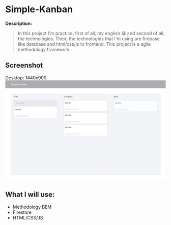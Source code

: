 # Simple-Kanban

**Description:**
> In this project I'm practice, first of all, my english 😁 and second of all, the technologies. Then, the technologies that I'm using are firebase like database and html/css/js to frontend. This project is a agile methodology framework

## Screenshot

Desktop: 1440x900
![ui image desktop version](assets/images/ui-design/desktop.png)

## What I will use:
- Methodology BEM
- Firestore
- HTML/CSS/JS